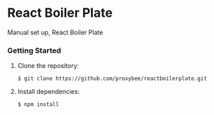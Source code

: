 # React Boiler Plate
Manual set up, React Boiler Plate

### Getting Started
1. Clone the repository:
    ```
    $ git clone https://github.com/proxybee/reactboilerplate.git
    ```


2. Install dependencies:
    ```
    $ npm install
    ```
